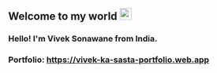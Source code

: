 ## Welcome to my world <img src="https://github.com/TheDudeThatCode/TheDudeThatCode/blob/master/Assets/Earth.gif" width="24px">
### Hello! I'm Vivek Sonawane from India.
### Portfolio: https://vivek-ka-sasta-portfolio.web.app

<!--
**sonawane-vivek/sonawane-vivek** is a ✨ _special_ ✨ repository because its `README.md` (this file) appears on your GitHub profile.

Here are some ideas to get you started:

- 🔭 I’m currently working on ...
- 🌱 I’m currently learning Flutter...
- 👯 I’m looking to collaborate on ...
- 🤔 I’m looking for help with ...
- 💬 Ask me about ...
- 📫 How to reach me: ...
- 😄 Pronouns: ...
- ⚡ Fun fact: ...
-->
